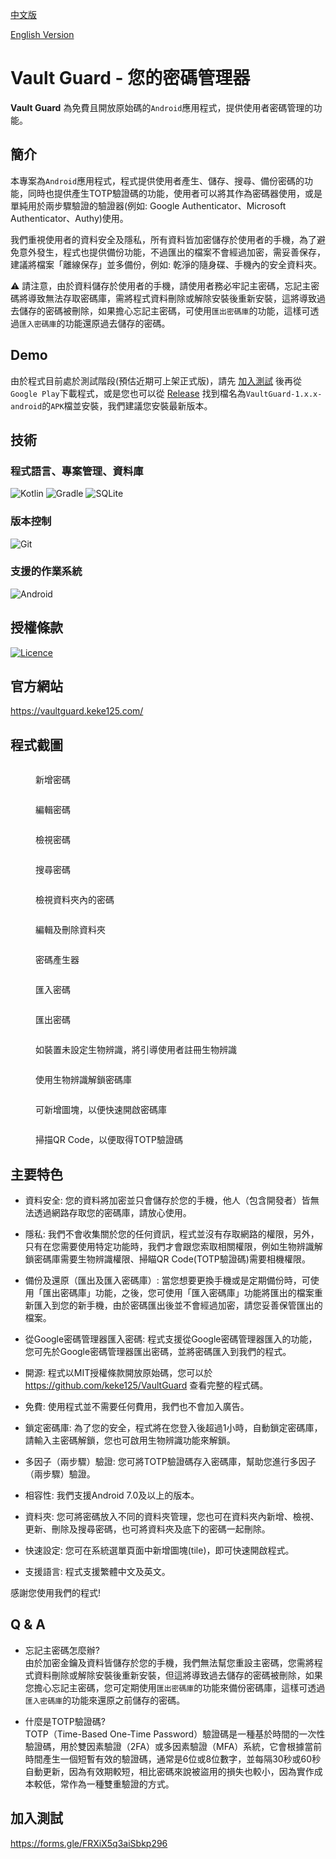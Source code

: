 [中文版](README.md)

[English Version](README_en.md)

# Vault Guard - 您的密碼管理器

**Vault Guard** 為免費且開放原始碼的`Android`應用程式，提供使用者密碼管理的功能。

## 簡介

本專案為`Android`應用程式，程式提供使用者產生、儲存、搜尋、備份密碼的功能，同時也提供產生TOTP驗證碼的功能，使用者可以將其作為密碼器使用，或是單純用於兩步驟驗證的驗證器(例如: Google Authenticator、Microsoft Authenticator、Authy)使用。

我們重視使用者的資料安全及隱私，所有資料皆加密儲存於使用者的手機，為了避免意外發生，程式也提供備份功能，不過匯出的檔案不會經過加密，需妥善保存，建議將檔案「離線保存」並多備份，例如: 乾淨的隨身碟、手機內的安全資料夾。

⚠️ 請注意，由於資料儲存於使用者的手機，請使用者務必牢記主密碼，忘記主密碼將導致無法存取密碼庫，需將程式資料刪除或解除安裝後重新安裝，這將導致過去儲存的密碼被刪除，如果擔心忘記主密碼，可使用`匯出密碼庫`的功能，這樣可透過`匯入密碼庫`的功能還原過去儲存的密碼。

## Demo

由於程式目前處於測試階段(預估近期可上架正式版)，請先 [加入測試](https://forms.gle/FRXiX5q3aiSbkp296) 後再從`Google Play`下載程式，或是您也可以從 [Release](https://github.com/keke125/VaultGuard/releases) 找到檔名為`VaultGuard-1.x.x-android`的`APK`檔並安裝，我們建議您安裝最新版本。 

## 技術

### 程式語言、專案管理、資料庫
![Kotlin](https://img.shields.io/badge/Kotlin-7F52FF?&style=for-the-badge&logo=kotlin&logoColor=white) ![Gradle](https://img.shields.io/badge/Gradle-02303A?style=for-the-badge&logo=Gradle&logoColor=white) ![SQLite](https://img.shields.io/badge/SQLite-07405E?style=for-the-badge&logo=sqlite&logoColor=white)

### 版本控制
![Git](https://img.shields.io/badge/git-%23F05033.svg?style=for-the-badge&logo=git&logoColor=white)

### 支援的作業系統
![Android](https://img.shields.io/badge/Android-3DDC84?style=for-the-badge&logo=android&logoColor=white)

## 授權條款
[![Licence](https://img.shields.io/github/license/keke125/pixel-art-filter-web?style=for-the-badge)](LICENSE)

## 官方網站
https://vaultguard.keke125.com/

## 程式截圖

<figure><img src="img/Screenshot_20240610_212754.png" alt=""><figcaption><p>新增密碼</p></figcaption></figure>

<figure><img src="img/Screenshot_20240610_213046.png" alt=""><figcaption><p>編輯密碼</p></figcaption></figure>

<figure><img src="img/Screenshot_20240610_213214.png" alt=""><figcaption><p>檢視密碼</p></figcaption></figure>

<figure><img src="img/Screenshot_20240610_213508.png" alt=""><figcaption><p>搜尋密碼</p></figcaption></figure>

<figure><img src="img/Screenshot_20240610_213615.png" alt=""><figcaption><p>檢視資料夾內的密碼</p></figcaption></figure>

<figure><img src="img/Screenshot_20240610_213720.png" alt=""><figcaption><p>編輯及刪除資料夾</p></figcaption></figure>

<figure><img src="img/Screenshot_20240610_213828.png" alt=""><figcaption><p>密碼產生器</p></figcaption></figure>

<figure><img src="img/Screenshot_20240610_214012.png" alt=""><figcaption><p>匯入密碼</p></figcaption></figure>

<figure><img src="img/Screenshot_20240610_214141.png" alt=""><figcaption><p>匯出密碼</p></figcaption></figure>

<figure><img src="img/Screenshot_20240610_214252.png" alt=""><figcaption><p>如裝置未設定生物辨識，將引導使用者註冊生物辨識</p></figcaption></figure>

<figure><img src="img/Screenshot_20240610_214537.png" alt=""><figcaption><p>使用生物辨識解鎖密碼庫</p></figcaption></figure>

<figure><img src="img/Screenshot_20240610_214733.png" alt=""><figcaption><p>可新增圖塊，以便快速開啟密碼庫</p></figcaption></figure>

<figure><img src="img/Screenshot_20240610_214933.png" alt=""><figcaption><p>掃描QR Code，以便取得TOTP驗證碼</p></figcaption></figure>

## 主要特色
- 資料安全: 您的資料將加密並只會儲存於您的手機，他人（包含開發者）皆無法透過網路存取您的密碼庫，請放心使用。

- 隱私: 我們不會收集關於您的任何資訊，程式並沒有存取網路的權限，另外，只有在您需要使用特定功能時，我們才會跟您索取相關權限，例如生物辨識解鎖密碼庫需要生物辨識權限、掃瞄QR Code(TOTP驗證碼)需要相機權限。

- 備份及還原（匯出及匯入密碼庫）: 當您想要更換手機或是定期備份時，可使用「匯出密碼庫」功能，之後，您可使用「匯入密碼庫」功能將匯出的檔案重新匯入到您的新手機，由於密碼匯出後並不會經過加密，請您妥善保管匯出的檔案。

- 從Google密碼管理器匯入密碼: 程式支援從Google密碼管理器匯入的功能，您可先於Google密碼管理器匯出密碼，並將密碼匯入到我們的程式。

- 開源: 程式以MIT授權條款開放原始碼，您可以於 https://github.com/keke125/VaultGuard 查看完整的程式碼。

- 免費: 使用程式並不需要任何費用，我們也不會加入廣告。

- 鎖定密碼庫: 為了您的安全，程式將在您登入後超過1小時，自動鎖定密碼庫，請輸入主密碼解鎖，您也可啟用生物辨識功能來解鎖。

- 多因子（兩步驟）驗證: 您可將TOTP驗證碼存入密碼庫，幫助您進行多因子（兩步驟）驗證。

- 相容性: 我們支援Android 7.0及以上的版本。

- 資料夾: 您可將密碼放入不同的資料夾管理，您也可在資料夾內新增、檢視、更新、刪除及搜尋密碼，也可將資料夾及底下的密碼一起刪除。

- 快速設定: 您可在系統選單頁面中新增圖塊(tile)，即可快速開啟程式。

- 支援語言: 程式支援繁體中文及英文。

感謝您使用我們的程式!

## Q & A

- 忘記主密碼怎麼辦?  
由於加密金鑰及資料皆儲存於您的手機，我們無法幫您重設主密碼，您需將程式資料刪除或解除安裝後重新安裝，但這將導致過去儲存的密碼被刪除，如果您擔心忘記主密碼，您可定期使用`匯出密碼庫`的功能來備份密碼庫，這樣可透過`匯入密碼庫`的功能來還原之前儲存的密碼。

- 什麼是TOTP驗證碼?  
TOTP（Time-Based One-Time Password）驗證碼是一種基於時間的一次性驗證碼，用於雙因素驗證（2FA）或多因素驗證（MFA）系統，它會根據當前時間產生一個短暫有效的驗證碼，通常是6位或8位數字，並每隔30秒或60秒自動更新，因為有效期較短，相比密碼來說被盜用的損失也較小，因為實作成本較低，常作為一種雙重驗證的方式。


## 加入測試
https://forms.gle/FRXiX5q3aiSbkp296